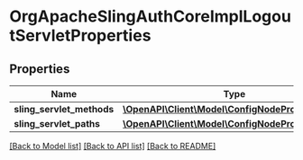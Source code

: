 # OrgApacheSlingAuthCoreImplLogoutServletProperties

## Properties
Name | Type | Description | Notes
------------ | ------------- | ------------- | -------------
**sling_servlet_methods** | [**\OpenAPI\Client\Model\ConfigNodePropertyArray**](ConfigNodePropertyArray.md) |  | [optional] 
**sling_servlet_paths** | [**\OpenAPI\Client\Model\ConfigNodePropertyString**](ConfigNodePropertyString.md) |  | [optional] 

[[Back to Model list]](../README.md#documentation-for-models) [[Back to API list]](../README.md#documentation-for-api-endpoints) [[Back to README]](../README.md)



